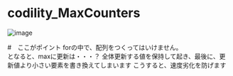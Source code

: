 # codility_MaxCounters
![image](https://github.com/Shinichi0713/codility_MaxCounters/assets/61480734/8e8d6f77-bb68-4afa-8027-adfed2f127c9)


#　ここがポイント
forの中で、配列をつくってはいけません。<br>
となると、maxに更新は・・・？
全体更新する値を保持して起き、最後に、更新値より小さい要素を書き換えてしまいます
こうすると、速度劣化を防げます
